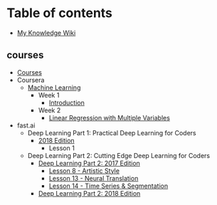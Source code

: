 # Table of contents

* [My Knowledge Wiki](README.md)

## courses

* [Courses](courses/courses.md)
* Coursera
  * [Machine Learning](courses/coursera/machine-learning/README.md)
    * Week 1
      * [Introduction](courses/coursera/machine-learning/week-1/introduction.md)
    * Week 2
      * [Linear Regression with Multiple Variables](courses/coursera/machine-learning/week-2/linear-regression-with-multiple-variables.md)
* fast.ai
  * Deep Learning Part 1: Practical Deep Learning for Coders
    * [2018 Edition](courses/fast.ai/deep-learning-part-1-practical-deep-learning-for-coders/2018-edition/README.md)
      * Lesson 1
  * Deep Learning Part 2: Cutting Edge Deep Learning for Coders
    * [Deep Learning Part 2: 2017 Edition](courses/fast.ai/deep-learning-part-2-cutting-edge-deep-learning-for-coders/2017-edition/README.md)
      * [Lesson 8 - Artistic Style](courses/fast.ai/deep-learning-part-2-cutting-edge-deep-learning-for-coders/2017-edition/lesson-8.md)
      * [Lesson 13 - Neural Translation](courses/fast.ai/deep-learning-part-2-cutting-edge-deep-learning-for-coders/2017-edition/lesson-13.md)
      * [Lesson 14 - Time Series & Segmentation](courses/fast.ai/deep-learning-part-2-cutting-edge-deep-learning-for-coders/2017-edition/lesson-14.md)
    * [Deep Learning Part 2: 2018 Edition](courses/fast.ai/deep-learning-part-2-cutting-edge-deep-learning-for-coders/2018-edition.md)

